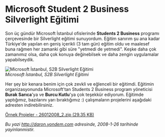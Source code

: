 # Microsoft Student 2 Business Silverlight Eğitimi
Son üç gündür Microsoft İstanbul ofislerinde **Students 2 Business**
programı çerçevesinde bir Silverlight eğitimi sunuyordum. Eğitim sanırım
şu ana kadar Türkiye'de yapılan en geniş içerikli (3 tam gün) eğitim
oldu ve maalesef buna rağmen her zamanki gibi süre "yetmedi de yetmedi".
Keşke daha çok zamanımız olsa, daha çok konuya değinebilsek ve daha
zengin uygulamalar yapabilseydik.

![Microsoft İstanbul, S2B Silverlight
Eğitimi](media/Microsoft_Student_2_Business_Silverlight_Egitimi/26012008_1.jpg)\
*Microsoft İstanbul, S2B Silverlight Eğitimi*

Her şey bir kenara benim için çok zevkli ve eğlenceli bir eğitimdi.
Eğitimin organizasyonunda Microsoft'tan Students 2 Business program
yöneticisi **Burak Sarıca**'ya ve **Burcu Kutlu**'ya çok teşekkür
ediyorum. Eğitimde yaptığımız, bazılarını yarı bıraktığımız :)
çalışmaların projelerini aşağıdaki adresten indirebilirsiniz.

[Örnek Projeler - 26012008\_2.zip (29.35
KB)](media/Microsoft_Student_2_Business_Silverlight_Egitimi/26012008_2.zip)



*Bu yazi http://daron.yondem.com adresinde, 2008-1-26 tarihinde yayinlanmistir.*
